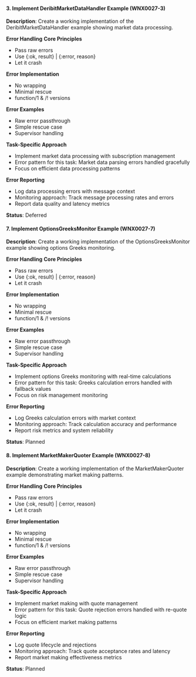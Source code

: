 #### 3. Implement DeribitMarketDataHandler Example (WNX0027-3)

**Description**: Create a working implementation of the DeribitMarketDataHandler example showing market data processing.

**Error Handling**
**Core Principles**
- Pass raw errors
- Use {:ok, result} | {:error, reason}
- Let it crash

**Error Implementation**
- No wrapping
- Minimal rescue
- function/1 & /! versions

**Error Examples**
- Raw error passthrough
- Simple rescue case
- Supervisor handling

**Task-Specific Approach**
- Implement market data processing with subscription management
- Error pattern for this task: Market data parsing errors handled gracefully
- Focus on efficient data processing patterns

**Error Reporting**
- Log data processing errors with message context
- Monitoring approach: Track message processing rates and errors
- Report data quality and latency metrics

**Status**: Deferred

#### 7. Implement OptionsGreeksMonitor Example (WNX0027-7)

**Description**: Create a working implementation of the OptionsGreeksMonitor example showing options Greeks monitoring.

**Error Handling**
**Core Principles**
- Pass raw errors
- Use {:ok, result} | {:error, reason}
- Let it crash

**Error Implementation**
- No wrapping
- Minimal rescue
- function/1 & /! versions

**Error Examples**
- Raw error passthrough
- Simple rescue case
- Supervisor handling

**Task-Specific Approach**
- Implement options Greeks monitoring with real-time calculations
- Error pattern for this task: Greeks calculation errors handled with fallback values
- Focus on risk management monitoring

**Error Reporting**
- Log Greeks calculation errors with market context
- Monitoring approach: Track calculation accuracy and performance
- Report risk metrics and system reliability

**Status**: Planned



#### 8. Implement MarketMakerQuoter Example (WNX0027-8)

**Description**: Create a working implementation of the MarketMakerQuoter example demonstrating market making patterns.

**Error Handling**
**Core Principles**
- Pass raw errors
- Use {:ok, result} | {:error, reason}
- Let it crash

**Error Implementation**
- No wrapping
- Minimal rescue
- function/1 & /! versions

**Error Examples**
- Raw error passthrough
- Simple rescue case
- Supervisor handling

**Task-Specific Approach**
- Implement market making with quote management
- Error pattern for this task: Quote rejection errors handled with re-quote logic
- Focus on efficient market making patterns

**Error Reporting**
- Log quote lifecycle and rejections
- Monitoring approach: Track quote acceptance rates and latency
- Report market making effectiveness metrics

**Status**: Planned
